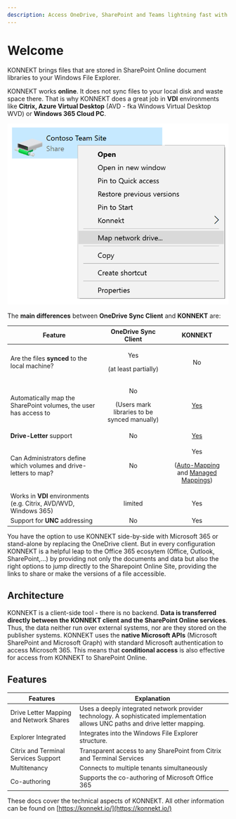 ```yaml
---
description: Access OneDrive, SharePoint and Teams lightning fast with Windows Explorer
---
```


# Welcome

KONNEKT brings files that are stored in SharePoint Online document libraries to your Windows File Explorer.&#x20;

KONNEKT works **online**. It does not sync files to your local disk and waste space there. That is why KONNEKT does a great job in **VDI** environments like **Citrix, Azure Virtual Desktop** (AVD - fka Windows Virtual Desktop WVD) or **Windows 365 Cloud PC**.

![](.gitbook/assets/konnekt-explorer-menu.webp)

The **main differences** between **OneDrive Sync Client** and **KONNEKT** are:

| Feature                                                            |                     OneDrive Sync Client                     |                                                                                  KONNEKT                                                                                  |
| ------------------------------------------------------------------ | :----------------------------------------------------------: | :-----------------------------------------------------------------------------------------------------------------------------------------------------------------------: |
| Are the files **synced** to the local machine?                     |             <p>Yes</p><p>(at least partially)</p>            |                                                                                     No                                                                                    |
| Automatically map the SharePoint volumes, the user has access to   | <p>No</p><p>(Users mark libraries to be synced manually)</p> |                                                               [Yes](configuration/mappings/auto-mapping.md)                                                               |
| **Drive-Letter** support                                           |                              No                              |                                                           [Yes](configuration/mappings/assign-drive-letters.md)                                                           |
| Can Administrators define which volumes and drive-letters to map?  |                              No                              | <p>Yes</p><p>(<a href="configuration/mappings/auto-mapping.md">Auto-Mapping</a> and <a href="configuration/mappings/administrative-mappings.md">Managed Mappings</a>)</p> |
| Works in **VDI** environments (e.g. Citrix,  AVD/WVD, Windows 365) |                            limited                           |                                                                                    Yes                                                                                    |
| Support for **UNC** addressing                                     |                              No                              |                                                                                    Yes                                                                                    |

You have the option to use KONNEKT side-by-side with Microsoft 365 or stand-alone by replacing the OneDrive client. But in every configuration KONNEKT is a helpful leap to the Office 365 ecosytem (Office, Outlook, SharePoint,...) by providing not only the documents and data but also the right options to jump directly to the Sharepoint Online Site, providing the links to share or make the versions of a file accessible.

## Architecture

KONNEKT is a client-side tool - there is no backend. **Data is transferred directly between the KONNEKT client and the SharePoint Online services**. Thus, the data neither run over external systems, nor are they stored on the publisher systems. KONNEKT uses the **native Microsoft APIs** (Microsoft SharePoint and Microsoft Graph) with standard Microsoft authentication to access Microsoft 365. This means that **conditional access** is also effective for access from KONNEKT to SharePoint Online.

## Features

| Features                                | Explanation                                                                                                                     |
| --------------------------------------- | ------------------------------------------------------------------------------------------------------------------------------- |
| Drive Letter Mapping and Network Shares | Uses a deeply integrated network provider technology. A sophisticated implementation allows UNC paths and drive letter mapping. |
| Explorer Integrated                     | Integrates into the Windows File Explorer structure.                                                                            |
| Citrix and Terminal Services Support    | Transparent access to any SharePoint from Citrix and Terminal Services                                                          |
| Multitenancy                            | Connects to multiple tenants simultaneously                                                                                     |
| Co-authoring                            | Supports the co-authoring of Microsoft Office 365                                                                               |

These docs cover the technical aspects of KONNEKT. All other information can be found on [https://konnekt.io/](https://konnekt.io/)
